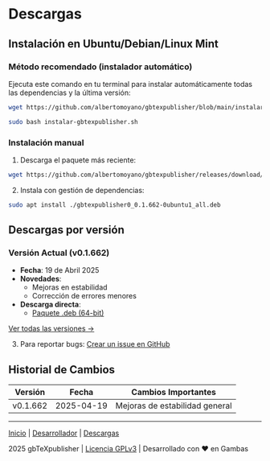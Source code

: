 # Descargas

## Instalación en Ubuntu/Debian/Linux Mint

### Método recomendado (instalador automático)
Ejecuta este comando en tu terminal para instalar automáticamente todas las dependencias y la última versión:

```bash
wget https://github.com/albertomoyano/gbtexpublisher/blob/main/instalar-gbtexpublisher.sh | sudo bash instalar-gbtexpublisher.sh

sudo bash instalar-gbtexpublisher.sh
```

### Instalación manual
1. Descarga el paquete más reciente:
```bash
wget https://github.com/albertomoyano/gbtexpublisher/releases/download/deb-2025.04.19/gbtexpublisher0_0.1.662-0ubuntu1_all.deb
```

2. Instala con gestión de dependencias:
```bash
sudo apt install ./gbtexpublisher0_0.1.662-0ubuntu1_all.deb
```

## Descargas por versión

### Versión Actual (v0.1.662)
- **Fecha**: 19 de Abril 2025  
- **Novedades**:
  - Mejoras en estabilidad
  - Corrección de errores menores
- **Descarga directa**:
  - [Paquete .deb (64-bit)](https://github.com/albertomoyano/gbtexpublisher/releases/download/deb-2025.04.19/gbtexpublisher0_0.1.662-0ubuntu1_all.deb)

[Ver todas las versiones →](https://github.com/albertomoyano/gbtexpublisher/releases)


3. Para reportar bugs:
[Crear un issue en GitHub](https://github.com/albertomoyano/gbtexpublisher/issues)

## Historial de Cambios

| Versión   | Fecha       | Cambios Importantes               |
|-----------|------------|-----------------------------------|
| v0.1.662  | 2025-04-19 | Mejoras de estabilidad general    |

---

[Inicio](index.md) | [Desarrollador](cv.md) | [Descargas](downloads.md)

2025 gbTeXpublisher | [Licencia GPLv3](https://www-gnu-org.translate.goog/licenses/gpl-3.0.html?_x_tr_sl=en&_x_tr_tl=es&_x_tr_hl=es&_x_tr_pto=tc) | Desarrollado con ❤️ en Gambas